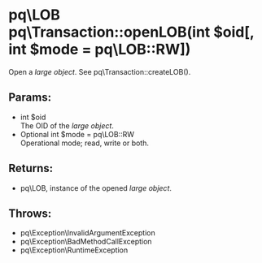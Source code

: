 # pq\LOB pq\Transaction::openLOB(int $oid[, int $mode = pq\LOB::RW])

Open a *large object*.
See pq\Transaction::createLOB().

## Params:

* int $oid  
  The OID of the *large object*.
* Optional int $mode = pq\LOB::RW  
  Operational mode; read, write or both.

## Returns:

* pq\LOB, instance of the opened *large object*.

## Throws:

* pq\Exception\InvalidArgumentException
* pq\Exception\BadMethodCallException
* pq\Exception\RuntimeException
